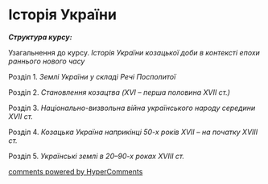 <div id="hypercomments_widget" class="js-hypercomments-widget invisible"></div>

# Історія України

<p><strong><em>Структура курсу:</em></strong></p>
<p>Узагальнення до курсу.<em> Історія України козацької доби в контексті епохи раннього нового часу</em></p>
<p>Розділ&nbsp;1. <em>Землі України у складі Речі Посполитої</em></p>
<p>Розділ&nbsp;2. <em>Становлення козацтва (XVI &ndash; перша половина XVII ст.)</em></p>
<p>Розділ&nbsp;3. <em>Національно-визвольна війна українського народу середини XVII ст.</em></p>
<p>Розділ&nbsp;4. <em>Козацька Україна наприкінці 50-х&nbsp;років XVII &ndash; на початку XVIII ст.</em></p>
<p>Розділ&nbsp;5. <em>Українські землі в 20&ndash;90-х&nbsp;роках XVIII ст.</em></p>

<div class="js-hypercomments-container">
<a href="http://hypercomments.com" class="hc-link" title="comments widget">comments powered by HyperComments</a>
</div>
